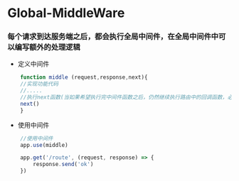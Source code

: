 # Global-MiddleWare
### 每个请求到达服务端之后，都会执行全局中间件，在全局中间件中可以编写额外的处理逻辑

- 定义中间件
```javascript
    function middle (request,response,next){
    //实现功能代码
    //.....
    //执行next函数(当如果希望执行完中间件函数之后，仍然继续执行路由中的回调函数，必须调用next)
    next()
    }
```
- 使用中间件
```javascript
    //使用中间件
    app.use(middle)

    app.get('/route', (request, response) => {
        response.send('ok')
    })
```